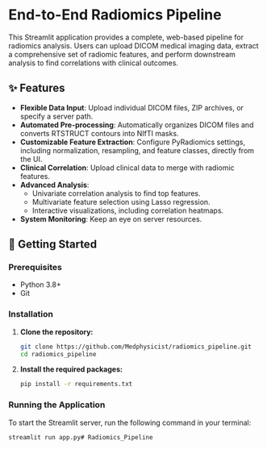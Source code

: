 # End-to-End Radiomics Pipeline

This Streamlit application provides a complete, web-based pipeline for radiomics analysis. Users can upload DICOM medical imaging data, extract a comprehensive set of radiomic features, and perform downstream analysis to find correlations with clinical outcomes.

## ✨ Features

- **Flexible Data Input**: Upload individual DICOM files, ZIP archives, or specify a server path.
- **Automated Pre-processing**: Automatically organizes DICOM files and converts RTSTRUCT contours into NIfTI masks.
- **Customizable Feature Extraction**: Configure PyRadiomics settings, including normalization, resampling, and feature classes, directly from the UI.
- **Clinical Correlation**: Upload clinical data to merge with radiomic features.
- **Advanced Analysis**:
  - Univariate correlation analysis to find top features.
  - Multivariate feature selection using Lasso regression.
  - Interactive visualizations, including correlation heatmaps.
- **System Monitoring**: Keep an eye on server resources.

## 🚀 Getting Started

### Prerequisites

- Python 3.8+
- Git

### Installation

1.  **Clone the repository:**
    ```bash
    git clone https://github.com/Medphysicist/radiomics_pipeline.git
    cd radiomics_pipeline
    ```

2.  **Install the required packages:**
    ```bash
    pip install -r requirements.txt
    ```

### Running the Application

To start the Streamlit server, run the following command in your terminal:

```bash
streamlit run app.py# Radiomics_Pipeline
